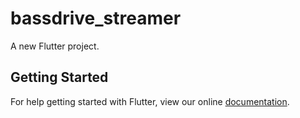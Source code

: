 # bassdrive_streamer

A new Flutter project.

## Getting Started

For help getting started with Flutter, view our online
[documentation](https://flutter.io/).
